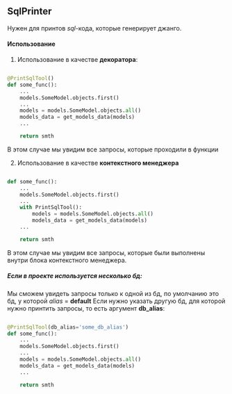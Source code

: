 ## SqlPrinter

Нужен для принтов _sql_-кода, которые генерирует джанго.

#### Использование

1. Использование в качестве **декоратора**:

```python

@PrintSqlTool()
def some_func():
    ...
    models.SomeModel.objects.first()
    ...
    models = models.SomeModel.objects.all()
    models_data = get_models_data(models)
    ...

    return smth
```

В этом случае мы увидим все запросы, которые проходили в функции

2. Использование в качестве **контекстного менеджера**

```python

def some_func():
    ...
    models.SomeModel.objects.first()
    ...
    with PrintSqlTool():
        models = models.SomeModel.objects.all()
        models_data = get_models_data(models)
    ...

    return smth
```

В этом случае мы увидим все запросы, которые были выполнены внутри блока контекстного менеджера.

##### Если в проекте используется несколько бд:

Мы сможем увидеть запросы только к одной из бд, по умолчанию это бд, у которой _alias_ = **default**
Если нужно указать другую бд, для которой нужно принтить запросы, то есть аргумент **db_alias**:

```python

@PrintSqlTool(db_alias='some_db_alias')
def some_func():
    ...
    models.SomeModel.objects.first()
    ...
    models = models.SomeModel.objects.all()
    models_data = get_models_data(models)
    ...

    return smth
```





